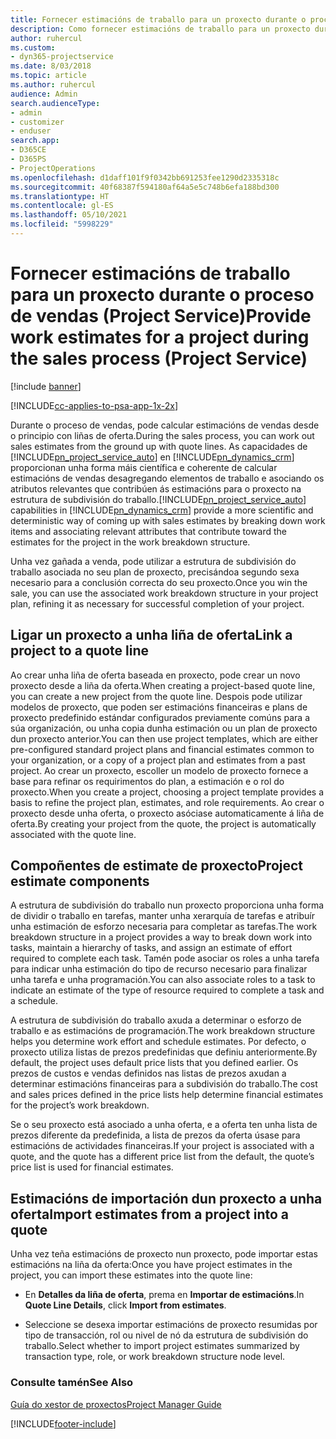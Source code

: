 ```yaml
---
title: Fornecer estimacións de traballo para un proxecto durante o proceso de vendas
description: Como fornecer estimacións de traballo para un proxecto durante o proceso de vendas en Project Service
author: ruhercul
ms.custom:
- dyn365-projectservice
ms.date: 8/03/2018
ms.topic: article
ms.author: ruhercul
audience: Admin
search.audienceType:
- admin
- customizer
- enduser
search.app:
- D365CE
- D365PS
- ProjectOperations
ms.openlocfilehash: d1daff101f9f0342bb691253fee1290d2335318c
ms.sourcegitcommit: 40f68387f594180af64a5e5c748b6efa188bd300
ms.translationtype: HT
ms.contentlocale: gl-ES
ms.lasthandoff: 05/10/2021
ms.locfileid: "5998229"
---
```

# <a name="provide-work-estimates-for-a-project-during-the-sales-process-project-service"></a><span data-ttu-id="abdeb-103">Fornecer estimacións de traballo para un proxecto durante o proceso de vendas (Project Service)</span><span class="sxs-lookup"><span data-stu-id="abdeb-103">Provide work estimates for a project during the sales process (Project Service)</span></span>

[!include [banner](../includes/psa-now-project-operations.md)]

[!INCLUDE[cc-applies-to-psa-app-1x-2x](../includes/cc-applies-to-psa-app-1x-2x.md)]

<span data-ttu-id="abdeb-104">Durante o proceso de vendas, pode calcular estimacións de vendas desde o principio con liñas de oferta.</span><span class="sxs-lookup"><span data-stu-id="abdeb-104">During the sales process, you can work out sales estimates from the ground up with quote lines.</span></span> <span data-ttu-id="abdeb-105">As capacidades de [!INCLUDE[pn_project_service_auto](../includes/pn-project-service-auto.md)] en [!INCLUDE[pn_dynamics_crm](../includes/pn-dynamics-crm.md)] proporcionan unha forma máis científica e coherente de calcular estimacións de vendas desagregando elementos de traballo e asociando os atributos relevantes que contribúen ás estimacións para o proxecto na estrutura de subdivisión do traballo.</span><span class="sxs-lookup"><span data-stu-id="abdeb-105">[!INCLUDE[pn_project_service_auto](../includes/pn-project-service-auto.md)] capabilities in [!INCLUDE[pn_dynamics_crm](../includes/pn-dynamics-crm.md)] provide a more scientific and deterministic way of coming up with sales estimates by breaking down work items and associating relevant attributes that contribute toward the estimates for the project in the work breakdown structure.</span></span>  
  
 <span data-ttu-id="abdeb-106">Unha vez gañada a venda, pode utilizar a estrutura de subdivisión do traballo asociada no seu plan de proxecto, precisándoa segundo sexa necesario para a conclusión correcta do seu proxecto.</span><span class="sxs-lookup"><span data-stu-id="abdeb-106">Once you win the sale, you can use the associated work breakdown structure in your project plan, refining it as necessary for successful completion of your project.</span></span>  
  
## <a name="link-a-project-to-a-quote-line"></a><span data-ttu-id="abdeb-107">Ligar un proxecto a unha liña de oferta</span><span class="sxs-lookup"><span data-stu-id="abdeb-107">Link a project to a quote line</span></span>  
 <span data-ttu-id="abdeb-108">Ao crear unha liña de oferta baseada en proxecto, pode crear un novo proxecto desde a liña da oferta.</span><span class="sxs-lookup"><span data-stu-id="abdeb-108">When creating a project-based quote line, you can create a new project from the quote line.</span></span> <span data-ttu-id="abdeb-109">Despois pode utilizar modelos de proxecto, que poden ser estimacións financeiras e plans de proxecto predefinido estándar configurados previamente comúns para a súa organización, ou unha copia dunha estimación ou un plan de proxecto dun proxecto anterior.</span><span class="sxs-lookup"><span data-stu-id="abdeb-109">You can then use project templates, which are either pre-configured standard project plans and financial estimates common to your organization, or a copy of a project plan and estimates from a past project.</span></span> <span data-ttu-id="abdeb-110">Ao crear un proxecto, escoller un modelo de proxecto fornece a base para refinar os requirimentos do plan, a estimación e o rol do proxecto.</span><span class="sxs-lookup"><span data-stu-id="abdeb-110">When you create a project, choosing a project template provides a basis to refine the project plan, estimates, and role requirements.</span></span> <span data-ttu-id="abdeb-111">Ao crear o proxecto desde unha oferta, o proxecto asóciase automaticamente á liña de oferta.</span><span class="sxs-lookup"><span data-stu-id="abdeb-111">By creating your project from the quote, the project is automatically associated with the quote line.</span></span>  
  
## <a name="project-estimate-components"></a><span data-ttu-id="abdeb-112">Compoñentes de estimate de proxecto</span><span class="sxs-lookup"><span data-stu-id="abdeb-112">Project estimate components</span></span>  
 <span data-ttu-id="abdeb-113">A estrutura de subdivisión do traballo nun proxecto proporciona unha forma de dividir o traballo en tarefas, manter unha xerarquía de tarefas e atribuír unha estimación de esforzo necesaria para completar as tarefas.</span><span class="sxs-lookup"><span data-stu-id="abdeb-113">The work breakdown structure in a project provides a way to break down work into tasks, maintain a hierarchy of tasks, and assign an estimate of effort required to complete each task.</span></span> <span data-ttu-id="abdeb-114">Tamén pode asociar os roles a unha tarefa para indicar unha estimación do tipo de recurso necesario para finalizar unha tarefa e unha programación.</span><span class="sxs-lookup"><span data-stu-id="abdeb-114">You can also associate roles to a task to indicate an estimate of the type of resource required to complete a task and a schedule.</span></span>  
  
 <span data-ttu-id="abdeb-115">A estrutura de subdivisión do traballo axuda a determinar o esforzo de traballo e as estimacións de programación.</span><span class="sxs-lookup"><span data-stu-id="abdeb-115">The work breakdown structure helps you determine work effort and schedule estimates.</span></span> <span data-ttu-id="abdeb-116">Por defecto, o proxecto utiliza listas de prezos predefinidas que definiu anteriormente.</span><span class="sxs-lookup"><span data-stu-id="abdeb-116">By default, the project uses default price lists that you defined earlier.</span></span> <span data-ttu-id="abdeb-117">Os prezos de custos e vendas definidos nas listas de prezos axudan a determinar estimacións financeiras para a subdivisión do traballo.</span><span class="sxs-lookup"><span data-stu-id="abdeb-117">The cost and sales prices defined in the price lists help determine financial estimates for the project’s work breakdown.</span></span>  
  
 <span data-ttu-id="abdeb-118">Se o seu proxecto está asociado a unha oferta, e a oferta ten unha lista de prezos diferente da predefinida, a lista de prezos da oferta úsase para estimacións de actividades financeiras.</span><span class="sxs-lookup"><span data-stu-id="abdeb-118">If your project is associated with a quote, and the quote has a different price list from the default, the quote’s price list is used for financial estimates.</span></span>  
  
## <a name="import-estimates-from-a-project-into-a-quote"></a><span data-ttu-id="abdeb-119">Estimacións de importación dun proxecto a unha oferta</span><span class="sxs-lookup"><span data-stu-id="abdeb-119">Import estimates from a project into a quote</span></span>  
 <span data-ttu-id="abdeb-120">Unha vez teña estimacións de proxecto nun proxecto, pode importar estas estimacións na liña da oferta:</span><span class="sxs-lookup"><span data-stu-id="abdeb-120">Once you have project estimates in the project, you can import these estimates into the quote line:</span></span>  
  
-   <span data-ttu-id="abdeb-121">En **Detalles da liña de oferta**, prema en **Importar de estimacións**.</span><span class="sxs-lookup"><span data-stu-id="abdeb-121">In **Quote Line Details**, click **Import from estimates**.</span></span> 

-   <span data-ttu-id="abdeb-122">Seleccione se desexa importar estimacións de proxecto resumidas por tipo de transacción, rol ou nivel de nó da estrutura de subdivisión do traballo.</span><span class="sxs-lookup"><span data-stu-id="abdeb-122">Select whether to import project estimates summarized by transaction type, role, or work breakdown structure node level.</span></span>  
  
### <a name="see-also"></a><span data-ttu-id="abdeb-123">Consulte tamén</span><span class="sxs-lookup"><span data-stu-id="abdeb-123">See Also</span></span>  
 [<span data-ttu-id="abdeb-124">Guía do xestor de proxectos</span><span class="sxs-lookup"><span data-stu-id="abdeb-124">Project Manager Guide</span></span>](../psa/project-manager-guide.md)


[!INCLUDE[footer-include](../includes/footer-banner.md)]